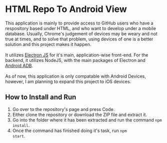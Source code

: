 # HTML Repo To Android View
<p>This application is mainly to provide access to GitHub users who have a respository based under HTML, and who want to develop under a mobile database.
Usually, Chrome's judgement of devices may be weary and not true at times, and to solve that problem, using devices of one is a better solution and this project makes it happen.
<br><br>
It utilizes <a href="https://www.electronjs.org/" target="_blank">Electron JS</a> for it's main, application-wise front-end. For the backend, it utilizes NodeJS, with the main packages of 
Electron and <a href="https://developer.android.com/tools/adb" target="_blank">Android ADB</a>. 
<br><br>
As of now, this application is only compatable with Android Devices, however, I am planning to expand this project to iOS devices.
</p>

## How to Install and Run
1. Go over to the repository's page and press Code.
2. Either clone the repository or download the ZIP file and extract it.
3. Go into the folder where it has been extracted and run the command <code>npm install</code>.
4. Once the command has finished doing it's task, run <code>npm start</code>.